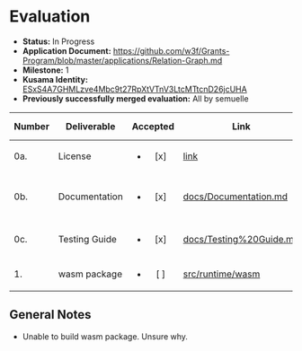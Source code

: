 # Evaluation

- **Status:** In Progress
- **Application Document:**  https://github.com/w3f/Grants-Program/blob/master/applications/Relation-Graph.md
- **Milestone:** 1
- **Kusama Identity:** [ESxS4A7GHMLzve4Mbc9t27RpXtVTnV3LtcMTtcnD26jcUHA](https://polkascan.io/pre/kusama/account/ESxS4A7GHMLzve4Mbc9t27RpXtVTnV3LtcMTtcnD26jcUHA)
- **Previously successfully merged evaluation:** All by semuelle

| Number | Deliverable | Accepted | Link | Evaluation Notes |
| ------ | ----------- | :------: | ---- |----------------- |
| 0a. | License | <ul><li>[x] </li></ul> | [link](https://github.com/relationlabs/Relation-Graph/blob/5d48477b543b54b56c898a3f41f14dc6c82d75b4/LICENSE) | Apache 2.0 |
| 0b. | Documentation | <ul><li>[x] </li></ul> | [docs/Documentation.md](https://github.com/relationlabs/Relation-Graph/blob/5d48477b543b54b56c898a3f41f14dc6c82d75b4/docs/Documentation.md) | Compiling instructions and use via polkadot.js |
| 0c. | Testing Guide | <ul><li>[x] </li></ul> | [docs/Testing%20Guide.md](https://github.com/relationlabs/Relation-Graph/blob/5d48477b543b54b56c898a3f41f14dc6c82d75b4/docs/Testing%20Guide.md) | Example queries via polkadot.js |
| 1. | wasm package | <ul><li>[ ] </li></ul> | [src/runtime/wasm](https://github.com/relationlabs/Relation-Graph/tree/5d48477b543b54b56c898a3f41f14dc6c82d75b4/src/runtime/wasm) | — |


## General Notes

- Unable to build wasm package. Unsure why.
